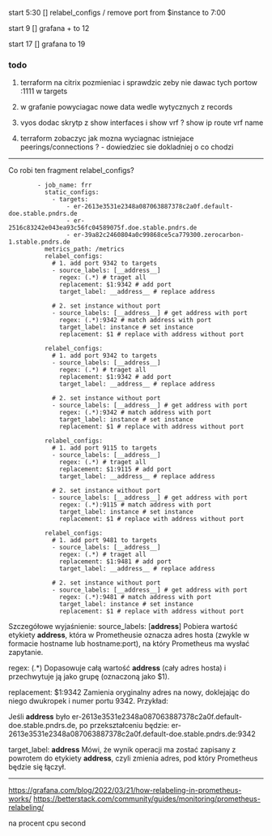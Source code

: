 start 5:30
[] relabel_configs / remove port from $instance
to 7:00

start 9
[] grafana +
to 12

start 17
[] grafana
to 19



### todo
1. terraform na citrix pozmieniac i sprawdzic zeby nie dawac tych portow :1111 w targets
2. w grafanie powyciagac nowe data wedle wytycznych z records
3. vyos dodac skrytp z show interfaces i show vrf ? show ip route vrf name

4. terraform zobaczyc jak mozna wyciagnac istniejace peerings/connections ? - dowiedziec sie dokladniej o co chodzi

***

Co robi ten fragment relabel_configs?

```
        - job_name: frr
          static_configs:
            - targets:
                - er-2613e3531e2348a087063887378c2a0f.default-doe.stable.pndrs.de
                - er-2516c83242e043ea93c56fc04589075f.doe.stable.pndrs.de
                - er-39a82c2460804a0c99868ce5ca779300.zerocarbon-1.stable.pndrs.de
          metrics_path: /metrics
          relabel_configs:
            # 1. add port 9342 to targets
            - source_labels: [__address__]
              regex: (.*) # traget all
              replacement: $1:9342 # add port
              target_label: __address__ # replace address

            # 2. set instance without port
            - source_labels: [__address__] # get address with port
              regex: (.*):9342 # match address with port
              target_label: instance # set instance
              replacement: $1 # replace with address without port
```

``` frr
          relabel_configs:
            # 1. add port 9342 to targets
            - source_labels: [__address__]
              regex: (.*) # traget all
              replacement: $1:9342 # add port
              target_label: __address__ # replace address

            # 2. set instance without port
            - source_labels: [__address__] # get address with port
              regex: (.*):9342 # match address with port
              target_label: instance # set instance
              replacement: $1 # replace with address without port
```

``` blackbox
          relabel_configs:
            # 1. add port 9115 to targets
            - source_labels: [__address__]
              regex: (.*) # traget all
              replacement: $1:9115 # add port
              target_label: __address__ # replace address

            # 2. set instance without port
            - source_labels: [__address__] # get address with port
              regex: (.*):9115 # match address with port
              target_label: instance # set instance
              replacement: $1 # replace with address without port
```

``` node_exporter
          relabel_configs:
            # 1. add port 9481 to targets
            - source_labels: [__address__]
              regex: (.*) # traget all
              replacement: $1:9481 # add port
              target_label: __address__ # replace address

            # 2. set instance without port
            - source_labels: [__address__] # get address with port
              regex: (.*):9481 # match address with port
              target_label: instance # set instance
              replacement: $1 # replace with address without port
```

Szczegółowe wyjaśnienie:
source_labels: [__address__]
Pobiera wartość etykiety __address__, która w Prometheusie oznacza adres hosta (zwykle w formacie hostname lub hostname:port), na który Prometheus ma wysłać zapytanie.

regex: (.*)
Dopasowuje całą wartość __address__ (cały adres hosta) i przechwytuje ją jako grupę (oznaczoną jako $1).

replacement: $1:9342
Zamienia oryginalny adres na nowy, doklejając do niego dwukropek i numer portu 9342.
Przykład:

Jeśli __address__ było er-2613e3531e2348a087063887378c2a0f.default-doe.stable.pndrs.de, po przekształceniu będzie:
er-2613e3531e2348a087063887378c2a0f.default-doe.stable.pndrs.de:9342

target_label: __address__
Mówi, że wynik operacji ma zostać zapisany z powrotem do etykiety __address__, czyli zmienia adres, pod który Prometheus będzie się łączył.

***
https://grafana.com/blog/2022/03/21/how-relabeling-in-prometheus-works/
https://betterstack.com/community/guides/monitoring/prometheus-relabeling/





na procent cpu second